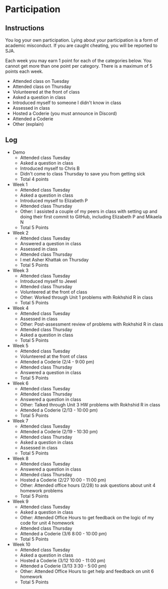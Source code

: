 Participation
=============

## Instructions ##

You log your own participation. Lying about your participation is a form of
academic misconduct. If you are caught cheating, you will be reported to SJA.

Each week you may earn 1 point for each of the categories below. You cannot get
more than one point per category. There is a maximum of 5 points each week.

+ Attended class on Tuesday
+ Attended class on Thursday
+ Volunteered at the front of class
+ Asked a question in class
+ Introduced myself to someone I didn't know in class
+ Assessed in class
+ Hosted a Coderie (you must announce in Discord)
+ Attended a Coderie
+ Other (explain)

## Log ##

- Demo
	+ Attended class Tuesday
	+ Asked a question in class
	+ Introduced myself to Chris B
	+ Didn't come to class Thursday to save you from getting sick
	+ Total 4 points
- Week 1
	+ Attended class Tuesday
	+ Asked a question in class
	+ Introduced myself to Elizabeth P
	+ Attended class Thursday
	+ Other: I assisted a couple of my peers in class with setting up and doing their first commit to GitHub, including Elizabeth P and Mikaela N
	+ Total 5 Points
- Week 2
	+ Attended class Tuesday
	+ Answered a question in class
	+ Assessed in class
	+ Attended class Thursday
	+ I met Asher Khattak on Thursday
	+ Total 5 Points
- Week 3
	+ Attended class Tuesday
	+ Introduced myself to Jewel
	+ Attended class Thursday
	+ Volunteered at the front of class
	+ Other: Worked through Unit 1 problems with Rokhshid R in class
	+ Total 5 Points
- Week 4
	+ Attended class Tuesday
	+ Assessed in class
	+ Other: Post-assessment review of problems with Rokhshid R in class
	+ Attended class Thursday
	+ Asked a question in class
	+ Total 5 Points
- Week 5
	+ Attended class Tuesday
	+ Volunteered at the front of class
	+ Attended a Coderie (2/4 - 9:00 pm)
	+ Attended class Thursday
	+ Answered a question in class
	+ Total 5 Points
- Week 6
	+ Attended class Tuesday
	+ Attended class Thursday
	+ Answered a question in class
	+ Other: Talked through Unit 3 HW problems with Rokhshid R in class
	+ Attended a Coderie (2/13 - 10:00 pm)
	+ Total 5 Points
- Week 7
	+ Attended class Tuesday
	+ Attended a Coderie (2/19 - 10:30 pm)
	+ Attended class Thursday
	+ Asked a question in class
	+ Assessed in class
	+ Total 5 Points
- Week 8
	+ Attended class Tuesday
	+ Answered a question in class
	+ Attended class Thursday
	+ Hosted a Coderie (2/27 10:00 - 11:00 pm)
	+ Other: Attended office hours (2/28) to ask questions about unit 4 homework problems
	+ Total 5 Points
- Week 9
	+ Attended class Tuesday
	+ Asked a question in class
	+ Other: Attended Office Hours to get feedback on the logic of my code for unit 4 homework
	+ Attended class Thursday
	+ Attended a Coderie (3/6 8:00 - 10:00 pm)
	+ Total 5 Points
- Week 10
	+ Attended class Tuesday
	+ Asked a question in class
	+ Hosted a Coderie (3/12 10:00 - 11:00 pm)
	+ Attended a Coderie (3/13 3:30 - 5:00 pm)
	+ Other: Attended Office Hours to get help and feedback on unit 6 homework
	+ Total 5 Points
	
